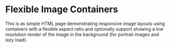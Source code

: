 # Flexible Image Containers
This is as simple HTML page demonstrating responsive image layouts using containers with a flexible aspect ratio and optionally support showing a low resolution render of the image in the background (for portrait images and lazy load).
